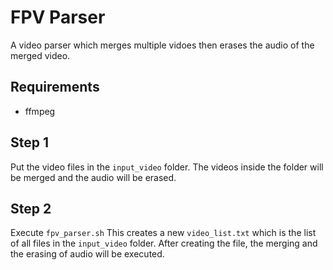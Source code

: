 # FPV Parser

A video parser which merges multiple vidoes then erases the audio of the merged video.

## Requirements
- ffmpeg

## Step 1
Put the video files in the `input_video` folder.
The videos inside the folder will be merged and the audio will be erased.

## Step 2
Execute `fpv_parser.sh`
This creates a new `video_list.txt` which is the list of all files in the `input_video` folder.
After creating the file, the merging and the erasing of audio will be executed.


